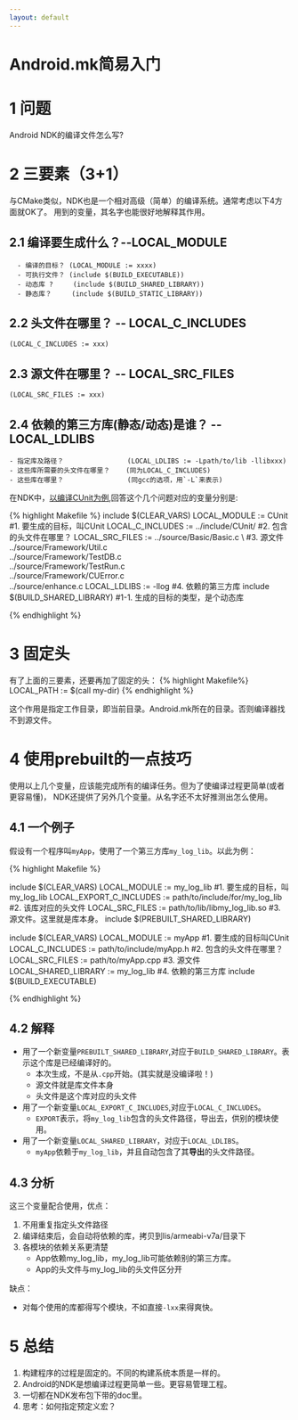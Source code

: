 ```yaml
---
layout: default
---
```


Android.mk简易入门
============================

1 问题
====
Android NDK的编译文件怎么写?

2 三要素（3+1）
================
与CMake类似，NDK也是一个相对高级（简单）的编译系统。通常考虑以下4方面就OK了。
用到的变量，其名字也能很好地解释其作用。

2.1 编译要生成什么？--LOCAL_MODULE
--------------------
      - 编译的目标？ (LOCAL_MODULE := xxxx)
      - 可执行文件？ (include $(BUILD_EXECUTABLE))
      - 动态库 ?     (include $(BUILD_SHARED_LIBRARY))
      - 静态库？     (include $(BUILD_STATIC_LIBRARY))

2.2 头文件在哪里？ -- LOCAL\_C\_INCLUDES
--------------------
    (LOCAL_C_INCLUDES := xxx)

2.3 源文件在哪里？             -- LOCAL\_SRC\_FILES
--------------------
    (LOCAL_SRC_FILES := xxx)

2.4 依赖的第三方库(静态/动态)是谁？ -- LOCAL\_LDLIBS
--------------------
    - 指定库及路径？                (LOCAL_LDLIBS := -Lpath/to/lib -llibxxx)
    - 这些库所需要的头文件在哪里？    (同为LOCAL_C_INCLUDES)
    - 这些库在哪里？                (同gcc的选项，用`-L`来表示)


在NDK中，[以编译CUnit为例][1],回答这个几个问题对应的变量分别是:

{% highlight Makefile %}
include $(CLEAR_VARS)
LOCAL_MODULE := CUnit    #1. 要生成的目标，叫CUnit
LOCAL_C_INCLUDES := ../include/CUnit/   #2. 包含的头文件在哪里？
LOCAL_SRC_FILES := ../source/Basic/Basic.c \ #3.  源文件
            ../source/Framework/Util.c \
            ../source/Framework/TestDB.c \
            ../source/Framework/TestRun.c \
            ../source/Framework/CUError.c \
            ../source/enhance.c
LOCAL_LDLIBS := -llog                  #4. 依赖的第三方库
include $(BUILD_SHARED_LIBRARY)        #1-1. 生成的目标的类型，是个动态库

{% endhighlight %}

3 固定头
=======
有了上面的三要素，还要再加了固定的头：
{% highlight Makefile%}
LOCAL_PATH := $(call my-dir)
{% endhighlight %}

这个作用是指定工作目录，即当前目录。Android.mk所在的目录。否则编译器找
不到源文件。

4 使用prebuilt的一点技巧
==========
使用以上几个变量，应该能完成所有的编译任务。但为了使编译过程更简单(或者更容易懂)，
NDK还提供了另外几个变量。从名字还不太好推测出怎么使用。

4.1 一个例子
-------------------------

假设有一个程序叫`myApp`，使用了一个第三方库`my_log_lib`。以此为例：

{% highlight Makefile %}

include $(CLEAR_VARS)
LOCAL_MODULE :=  my_log_lib                               #1. 要生成的目标，叫 my_log_lib
LOCAL_EXPORT_C_INCLUDES := path/to/include/for/my_log_lib #2. 该库对应的头文件
LOCAL_SRC_FILES := path/to/lib/libmy_log_lib.so           #3.  源文件。这里就是库本身。
include $(PREBUILT_SHARED_LIBRARY)

include $(CLEAR_VARS)
LOCAL_MODULE :=  myApp                                    #1. 要生成的目标叫CUnit
LOCAL_C_INCLUDES := path/to/include/myApp.h               #2. 包含的头文件在哪里？
LOCAL_SRC_FILES :=  path/to/myApp.cpp                     #3. 源文件
LOCAL_SHARED_LIBRARY := my_log_lib                        #4. 依赖的第三方库
include $(BUILD_EXECUTABLE)

{% endhighlight %}



4.2 解释
-------
- 用了一个新变量`PREBUILT_SHARED_LIBRARY`,对应于`BUILD_SHARED_LIBRARY`。表示这个库是已经编译好的。
    - 本次生成，不是从`.cpp`开始。(其实就是没编译啦！)
    - 源文件就是库文件本身
    - 头文件是这个库对应的头文件
- 用了一个新变量`LOCAL_EXPORT_C_INCLUDES`,对应于`LOCAL_C_INCLUDES`。
    - `EXPORT`表示，将`my_log_lib`包含的头文件路径，导出去，供别的模块使用。
- 用了一个新变量`LOCAL_SHARED_LIBRARY`，对应于`LOCAL_LDLIBS`。
    - `myApp`依赖于`my_log_lib`，并且自动包含了其**导出**的头文件路径。


4.3 分析
---------
这三个变量配合使用，优点：

1. 不用重复指定头文件路径
2. 编译结束后，会自动将依赖的库，拷贝到lis/armeabi-v7a/目录下
3. 各模块的依赖关系更清楚
    - App依赖my\_log\_lib，my\_log\_lib可能依赖别的第三方库。
    - App的头文件与my\_log\_lib的头文件区分开

缺点：

- 对每个使用的库都得写个模块，不如直接`-lxx`来得爽快。

5 总结
====
1. 构建程序的过程是固定的。不同的构建系统本质是一样的。
2. Android的NDK是想编译过程更简单一些。更容易管理工程。
3. 一切都在NDK发布包下带的doc里。
4. 思考：如何指定预定义宏？

[1]: http://xueyayang.github.io/2013/12/30/CUnit_Android_Version.html
